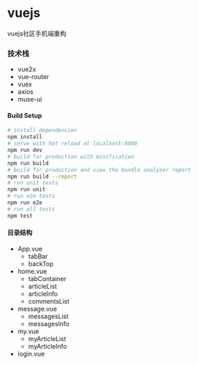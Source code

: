 # vuejs
vuejs社区手机端重构
### 技术栈
- vue2x
- vue-router
- vuex
- axios
- muse-ui

#### Build Setup
``` bash
# install dependencies
npm install
# serve with hot reload at localhost:8080
npm run dev
# build for production with minification
npm run build
# build for production and view the bundle analyzer report
npm run build --report
# run unit tests
npm run unit
# run e2e tests
npm run e2e
# run all tests
npm test
```
#### 目录结构
- App.vue
    - tabBar
    - backTop
- home.vue
    - tabContainer
    - articleList
    - articleInfo
    - commentsList
- message.vue
    - messagesList
    - messagesInfo
- my.vue
    - myArticleList
    - myArticleInfo
- login.vue

